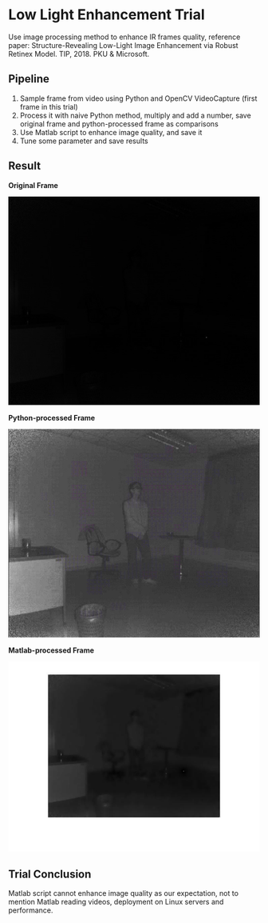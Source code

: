 # Low Light Enhancement Trial

Use image processing method to enhance IR frames quality, reference paper: Structure-Revealing Low-Light Image Enhancement via Robust Retinex Model. TIP, 2018. PKU & Microsoft.

## Pipeline

1. Sample frame from video using Python and OpenCV VideoCapture (first frame in this trial)
2. Process it with naive Python method, multiply and add a number, save original frame and python-processed frame as comparisons
3. Use Matlab script to enhance image quality, and save it
4. Tune some parameter and save results

## Result

**Original Frame**

![origin](./origin.jpg)

**Python-processed Frame**

![python-processed](./python.jpg)

**Matlab-processed Frame**

![matlab-processed](./matlab-default.jpg)

## Trial Conclusion

Matlab script cannot enhance image quality as our expectation, not to mention Matlab reading videos, deployment on Linux servers and performance.